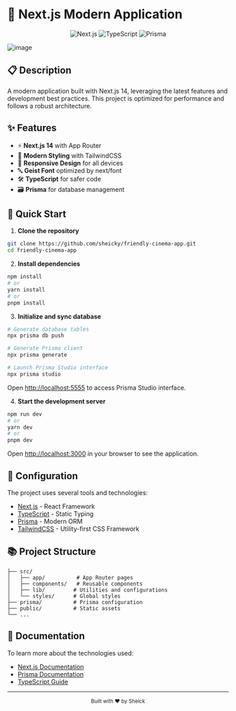 # 🚀 Next.js Modern Application

<div align="center">
  <img src="https://img.shields.io/badge/Next.js-000000?style=for-the-badge&logo=next.js&logoColor=white" alt="Next.js" />
  <img src="https://img.shields.io/badge/TypeScript-007ACC?style=for-the-badge&logo=typescript&logoColor=white" alt="TypeScript" />
  <img src="https://img.shields.io/badge/Prisma-2D3748?style=for-the-badge&logo=prisma&logoColor=white" alt="Prisma" />
</div>

![image](https://github.com/user-attachments/assets/72df1ea8-0f88-4d86-a86a-47988b3a0345)


## 📋 Description

A modern application built with Next.js 14, leveraging the latest features and development best practices. This project is optimized for performance and follows a robust architecture.

## ✨ Features

- ⚡️ **Next.js 14** with App Router
- 🎨 **Modern Styling** with TailwindCSS
- 📱 **Responsive Design** for all devices
- 🔤 **Geist Font** optimized by next/font
- 🛠 **TypeScript** for safer code
- 🗃 **Prisma** for database management

## 🚀 Quick Start

1. **Clone the repository**
```bash
git clone https://github.com/sheicky/friendly-cinema-app.git
cd friendly-cinema-app
```

2. **Install dependencies**
```bash
npm install
# or
yarn install
# or
pnpm install
```

3. **Initialize and sync database**
```bash
# Generate database tables
npx prisma db push

# Generate Prisma client
npx prisma generate

# Launch Prisma Studio interface
npx prisma studio
```
Open [http://localhost:5555](http://localhost:5555) to access Prisma Studio interface.

4. **Start the development server**
```bash
npm run dev
# or
yarn dev
# or
pnpm dev
```

Open [http://localhost:3000](http://localhost:3000) in your browser to see the application.

## 🔧 Configuration

The project uses several tools and technologies:

- [Next.js](https://nextjs.org/) - React Framework
- [TypeScript](https://www.typescriptlang.org/) - Static Typing
- [Prisma](https://www.prisma.io/) - Modern ORM
- [TailwindCSS](https://tailwindcss.com/) - Utility-first CSS Framework

## 📚 Project Structure

```
├── src/
│   ├── app/          # App Router pages
│   ├── components/   # Reusable components
│   ├── lib/         # Utilities and configurations
│   └── styles/      # Global styles
├── prisma/          # Prisma configuration
├── public/          # Static assets
└── ...
```

## 📖 Documentation

To learn more about the technologies used:

- [Next.js Documentation](https://nextjs.org/docs)
- [Prisma Documentation](https://www.prisma.io/docs)
- [TypeScript Guide](https://www.typescriptlang.org/docs/)



---

<div align="center">
  <sub>Built with ❤️ by Sheick</sub>
</div>
